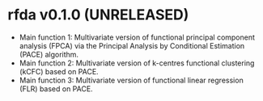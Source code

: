 # rfda v0.1.0 (UNRELEASED)

* Main function 1: Multivariate version of functional principal component analysis (FPCA)
  via the Principal Analysis by Conditional Estimation (PACE) algorithm.
* Main function 2: Multivariate version of k-centres functional clustering (kCFC) based on PACE.
* Main function 3: Multivariate version of functional linear regression (FLR) based on PACE.
